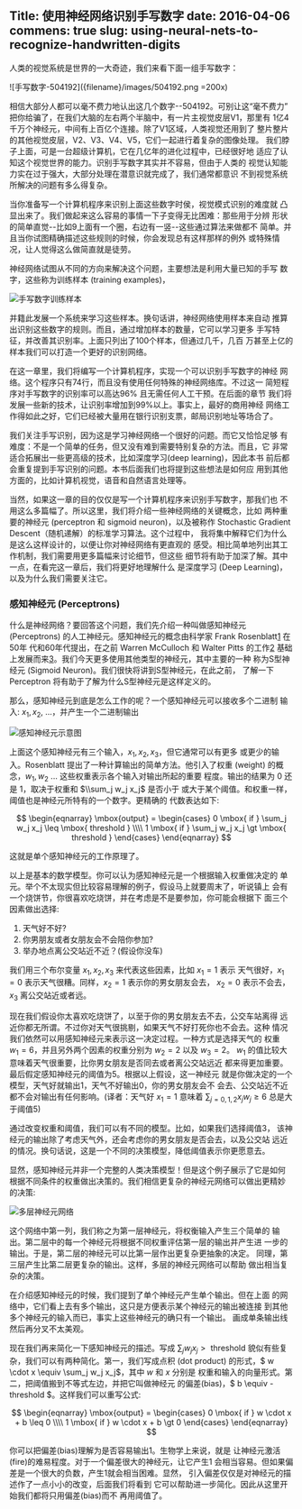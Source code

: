 Title: 使用神经网络识别手写数字
date: 2016-04-06
commens: true
slug: using-neural-nets-to-recognize-handwritten-digits
---

<script type="text/x-mathjax-config">
  MathJax.Hub.Config({
    tex2jax: {inlineMath: [['$','$'], ['\\(','\\)']]},
    TeX: { equationNumbers: { autoNumber: "AMS" } }
  });
</script>
<script type="text/javascript" async
  src="https://cdn.mathjax.org/mathjax/latest/MathJax.js?config=TeX-AMS_CHTML">
</script>

<!-- PELICAN_BEGIN_SUMMARY -->

人类的视觉系统是世界的一大奇迹，我们来看下面一组手写数字：

<!-- PELICAN_END_SUMMARY -->

![手写数字-504192]({filename}/images/504192.png =200x)

相信大部分人都可以毫不费力地认出这几个数字--504192。可别让这“毫不费力”
把你给骗了，在我们大脑的左右两个半脑中，有一片主视觉皮层V1，那里有
1亿4千万个神经元，中间有上百亿个连接。除了V1区域，人类视觉还用到了
整片整片的其他视觉皮层，V2、V3、V4、V5，它们一起进行着复杂的图像处理。
我们脖子上面，可是一台超级计算机，它在几亿年的进化过程中，已经很好地
适应了认知这个视觉世界的能力。识别手写数字其实并不容易，但由于人类的
视觉认知能力实在过于强大，大部分处理在潜意识就完成了，我们通常都意识
不到视觉系统所解决的问题有多么得复杂。

当你准备写一个计算机程序来识别上面这些数字时侯，视觉模式识别的难度就
凸显出来了。我们做起来这么容易的事情一下子变得无比困难：那些用于分辨
形状的简单直觉--比如9上面有一个圈，右边有一竖--这些通过算法来做都不
简单。并且当你试图精确描述这些规则的时候，你会发现总有这样那样的例外
或特殊情况，让人觉得这么做简直就是徒劳。

神经网络试图从不同的方向来解决这个问题，主要想法是利用大量已知的手写
数字，这些称为训练样本 (training examples)，

![手写数字训练样本]({filename}/images/mnist_100_digits.png)

并籍此发展一个系统来学习这些样本。换句话讲，神经网络使用样本来自动
推算出识别这些数字的规则。而且，通过增加样本的数量，它可以学习更多
手写特征，并改善其识别率。上面只列出了100个样本，但通过几千，几百
万甚至上亿的样本我们可以打造一个更好的识别网络。

在这一章里，我们将编写一个计算机程序，实现一个可以识别手写数字的神经
网络。这个程序只有74行，而且没有使用任何特殊的神经网络库。不过这一
简短程序对手写数字的识别率可以高达96% 且无需任何人工干预。在后面的章节
我们将发展一些新的技术，让识别率增加到99%以上。事实上，最好的商用神经
网络工作得如此之好，它们已经被大量用在银行识别支票，邮局识别地址等场合了。

我们关注手写识别，因为这是学习神经网络一个很好的问题。而它又恰恰足够
有难度：不是一个简单的任务，但又没有难到需要特别复杂的方法。而且，它
非常适合拓展出一些更高级的技术，比如深度学习(deep learning)，因此本书
前后都会重复提到手写识别的问题。本书后面我们也将提到这些想法是如何应
用到其他方面的，比如计算机视觉，语音和自然语言处理等。

当然，如果这一章的目的仅仅是写一个计算机程序来识别手写数字，那我们也
不用这么多篇幅了。所以这里，我们将介绍一些神经网络的关键概念，比如
两种重要的神经元 (perceptron 和 sigmoid neuron)，以及被称作
Stochastic Gradient Descent（随机递解）的标准学习算法。这个过程中，
我将集中解释它们为什么是这么这样设计的，以便让你对神经网络有更直观的
感受。相比简单地列出其工作机制，我们需要用更多篇幅来讨论细节，但这些
细节将有助于加深了解。其中一点，在看完这一章后，我们将更好地理解什么
是深度学习 (Deep Learning)，以及为什么我们需要关注它。

### 感知神经元 (Perceptrons)

什么是神经网络？要回答这个问题，我们先介绍一种叫做感知神经元 (Perceptrons)
的人工神经元。感知神经元的概念由科学家 Frank Rosenblatt[1] 在50年
代和60年代提出，在之前 Warren McCulloch 和 Walter Pitts 的工作[2]
基础上发展而来[3]。我们今天更多使用其他类型的神经元，其中主要的一种
称为S型神经元 (Sigmoid Neuron)。我们很快将讲到S型神经元，在此之前，
了解一下 Perceptron 将有助于了解为什么S型神经元是这样定义的。

[1]: http://en.wikipedia.org/wiki/Frank_Rosenblatt
[2]: http://scholar.google.ca/scholar?cluster=4035975255085082870
[3]: http://books.google.ca/books/about/Principles_of_neurodynamics.html?id=7FhRAAAAMAAJ

那么，感知神经元到底是怎么工作的呢？一个感知神经元可以接收多个二进制
输入: $x_1, x_2$, ...，并产生一个二进制输出

![感知神经元示意图]({filename}/images/tikz0.png)

上面这个感知神经元有三个输入，$x_1, x_2, x_3$，但它通常可以有更多
或更少的输入。Rosenblatt 提出了一种计算输出的简单方法。他引入了权重
(weight) 的概念，$w_1, w_2$ ... 这些权重表示各个输入对输出所起的重要
程度。输出的结果为 0 还是 1，取决于权重和 $\\sum_j w_j x_j$ 是否小于
或大于某个阈值。和权重一样，阈值也是神经元所特有的一个数字。更精确的
代数表达如下:

$$
\begin{eqnarray}
 \mbox{output} = \begin{cases}
  0 \mbox{ if } \sum_j w_j x_j \leq \mbox{ threshold } \\\\
  1 \mbox{ if } \sum_j w_j x_j \gt \mbox{ threshold }
  \end{cases}
\end{eqnarray}
$$

这就是单个感知神经元的工作原理了。

以上是基本的数学模型。你可以认为感知神经元是一个根据输入权重做决定的
单元。举个不太现实但比较容易理解的例子，假设马上就要周末了，听说镇上
会有一个烧饼节，你很喜欢吃烧饼，并在考虑是不是要参加，你可能会根据下
面三个因素做出选择:

1. 天气好不好?
2. 你男朋友或者女朋友会不会陪你参加?
3. 举办地点离公交站近不近？(假设你没车)

我们用三个布尔变量 $x_1, x_2, x_3$ 来代表这些因素，比如 $x_1=1$ 表示
天气很好，$x_1=0$ 表示天气很糟。同样，$x_2=1$ 表示你的男女朋友会去，
$x_2=0$ 表示不会去，$x_3$ 离公交站近或者远。

现在我们假设你太喜欢吃烧饼了，以至于你的男女朋友去不去，公交车站离得
远近你都无所谓。不过你对天气很挑剔，如果天气不好打死你也不会去。这种
情况我们依然可以用感知神经元来表示这一决定过程。一种方式是选择天气的
权重 $w_1=6$，并且另外两个因素的权重分别为 $w_2=2$ 以及 $w_3=2$。
$w_1$ 的值比较大意味着天气很重要，比你男女朋友是否同去或者离公交站远近
都来得更加重要。最后假定感知神经元的阈值为5。根据以上假设，这一神经元
就是你做决定的一个模型，天气好就输出1，天气不好输出0，你的男女朋友会不
会去、公交站近不近都不会对输出有任何影响。(译者：天气好 $x_1=1$ 意味着
$\sum_{j=0,1,2} x_j w_j \geq 6$ 总是大于阈值5)

通过改变权重和阈值，我们可以有不同的模型。比如，如果我们选择阈值3，
该神经元的输出除了考虑天气外，还会考虑你的男女朋友是否会去，以及公交站
远近的情况。换句话说，这是一个不同的决策模型，降低阈值表示你更愿意去。

显然，感知神经元并非一个完整的人类决策模型！但是这个例子展示了它是如何
根据不同条件的权重做出决策的。我们相信更复杂的神经元网络可以做出更精妙
的决策:


![多层神经元网络]({filename}/images/tikz1.png)

这个网络中第一列，我们称之为第一层神经元，将权衡输入产生三个简单的
输出。第二层中的每一个神经元将根据不同权重评估第一层的输出并产生进
一步的输出。于是，第二层的神经元可以比第一层作出更复杂更抽象的决定。
同理，第三层产生比第二层更复杂的输出。这样，多层的神经元网络可以帮助
做出相当复杂的决策。

在介绍感知神经元的时候，我们提到了单个神经元产生单个输出。但在上面
的网络中，它们看上去有多个输出，这只是方便表示某个神经元的输出被连接
到其他多个神经元的输入而已，事实上这些神经元的确只有一个输出。
画成单条输出线然后再分叉不太美观。

现在我们再来简化一下感知神经元的描述。写成 $\sum_j w_j x_j > \mbox{ threshold}$
貌似有些复杂，我们可以有两种简化。第一，我们写成点积 (dot product)
的形式，$ w \cdot x \equiv \sum_j w_j x_j$，其中 $w$ 和 $x$ 分别是
权重和输入的向量形式。第二，把阈值搬到不等式左边，并把它叫做神经元
的偏差(bias)，$ b \equiv -threshold $。这样我们可以重写公式:

$$
\begin{eqnarray}
 \mbox{output} = \begin{cases}
  0 \mbox{ if } w \cdot x + b \leq 0 \\\\
  1 \mbox{ if } w \cdot x + b \gt 0
  \end{cases}
\end{eqnarray}
$$

你可以把偏差(bias)理解为是否容易输出1。生物学上来说，就是
让神经元激活(fire)的难易程度。对于一个偏差很大的神经元，让它产生1
会相当容易。但如果偏差是一个很大的负数，产生1就会相当困难。显然，
引入偏差仅仅是对神经元的描述作了一点小小的改变，后面我们将看到
它可以帮助进一步简化。因此从这里开始我们都将只用偏差(bias)而不
再用阈值了。


